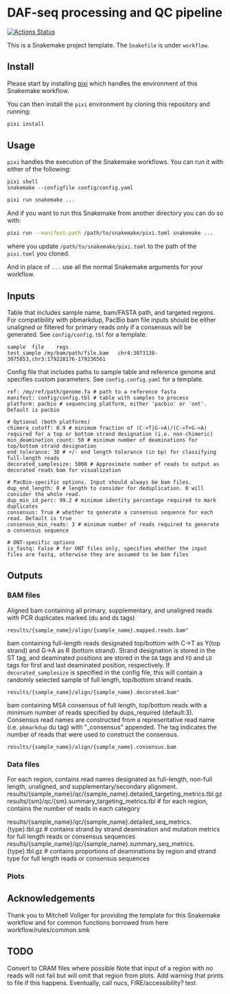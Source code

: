 # DAF-seq processing and QC pipeline

[![Actions Status](https://github.com/mrvollger/SmkTemplate/workflows/CI/badge.svg)](https://github.com/mrvollger/SmkTemplate/actions)

This is a Snakemake project template. The `Snakefile` is under `workflow`.


## Install

Please start by installing [pixi](https://pixi.sh/latest/) which handles the environment of this Snakemake workflow.

You can then install the `pixi` environment by cloning this repository and running:

```bash
pixi install
```

## Usage

`pixi` handles the execution of the Snakemake workflows. You can run it with either of the following:


```
pixi shell
snakemake --configfile config/config.yaml
```


```bash
pixi run snakemake ...
```

And if you want to run this Snakemake from another directory you can do so with:

```bash
pixi run --manifest-path /path/to/snakemake/pixi.toml snakemake ...
```

where you update `/path/to/snakemake/pixi.toml` to the path of the `pixi.toml` you cloned.

And in place of `...` use all the normal Snakemake arguments for your workflow.


## Inputs
Table that includes sample name, bam/FASTA path, and targeted regions. For compatibility with pbmarkdup, PacBio bam file inputs should be either unaligned or filtered for primary reads only if a consensus will be generated.
See `config/config.tbl` for a template.
```
sample	file	regs
test_sample	/my/bam/path/file.bam	chr4:3073138-3075853,chr3:179228176-179236561
``` 

Config file that includes paths to sample table and reference genome and specifies custom parameters.
See `config.config.yaml` for a template.
```
ref: /my/ref/path/genome.fa # path to a reference fasta
manifest: config/config.tbl # table with samples to process
platform: pacbio # sequencing platform, either 'pacbio' or 'ont'. Default is pacbio

# Optional (both platforms)
chimera_cutoff: 0.9 # minimum fraction of (C->T|G->A)/(C->T+G->A) required for a top or bottom strand designation (i.e. non-chimeric)
min_deamination_count: 50 # minimum number of deaminations for top/bottom strand designation
end_tolerance: 30 # +/- end length tolerance (in bp) for classifying full-length reads
decorated_samplesize: 5000 # Approximate number of reads to output as decorated reads bam for visualization

# PacBio-specific options. Input should always be bam files.
dup_end_length: 0 # length to consider for deduplication. 0 will consider the whole read.
dup_min_id_perc: 99.2 # minimum identity percentage required to mark duplicates
consensus: True # whether to generate a consensus sequence for each read. Default is true
consensus_min_reads: 3 # minimum number of reads required to generate a consensus sequence

# ONT-specific options
is_fastq: False # for ONT files only, specifies whether the input files are fastq, otherwise they are assumed to be bam files
```

## Outputs
### BAM files

Aligned bam containing all primary, supplementary, and unaligned reads with PCR duplicates marked (du and ds tags)
```
results/{sample_name}/align/{sample_name}.mapped.reads.bam"
```

bam containing full-length reads designated top/bottom with C->T as Y(top strand) and G->A as R (bottom strand). Strand designation is stored in the ST tag, and deaminated positions are stored in the `DA` tags and `FD` and `LD` tags for first and last deaminated position, respectively. If `decorated_samplesize` is specified in the config file, this will contain a randomly selected sample of full length, top/bottom strand reads.
```
results/{sample_name}/align/{sample_name}.decorated.bam"
```

bam containing MSA consensus of full length, top/bottom reads with a minimum number of reads specified by dups_required (default:3). Consensus read names are constructed from a representative read name (i.e. `pbmarkdup` du tag) with "_consensus" appended. The <pending name> tag indicates the number of reads that were used to construct the consensus. 
```
results/{sample_name}/align/{sample_name}.consensus.bam 
```


### Data files

For each region, contains read names designated as full-length, non-full length, unaligned, and supplementary/secondary alignment.
results/{sample_name}/qc/{sample_name}.detailed_targeting_metrics.tbl.gz 
results/{sm}/qc/{sm}.summary_targeting_metrics.tbl # for each region, contains the number of reads in each category


results/{sample_name}/qc/{sample_name}.detailed_seq_metrics.{type}.tbl.gz # contains strand by strand deamination and mutation metrics for full length reads or consensus sequences
results/{sample_name}/qc/{sample_name}.summary_seq_metrics.{type}.tbl.gz # contains proportions of deaminations by region and strand type for full length reads or consensus sequences


### Plots




## Acknowledgements

Thank you to Mitchell Vollger for providing the template for this Snakemake workflow and for common functions borrowed from here workflow/rules/common.smk


## TODO
Convert to CRAM files where possible
Note that input of a region with no reads will not fail but will omit that region from plots. Add warning that prints to file if this happens.
Eventually, call nucs, FIRE/accessibility?
test
